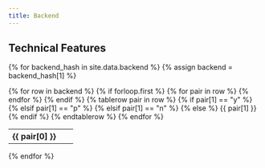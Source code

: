 ```yaml
---
title: Backend
---
```



<!-- { % assign table_name = 'architecture' % }   -->
<!-- { % include csv-table.html % } -->


<!-- include csv-table.html some_parameter="a value" another_parameter=variable_name -->





<h2>Technical Features</h2>


  {% for backend_hash in site.data.backend %}
  {% assign backend = backend_hash[1] %}
<div clas="table-responsive">
    <table class="table">
    <colgroup>
        <col width="80%" />
        <col width="10%" />
        <col width="10%" />
    </colgroup>
        {% for row in backend %}
        {% if forloop.first %}
        <thread>
            <tr>
                {% for pair in row %}
                <th>{{ pair[0] }}</th>
                {% endfor %}
            </tr>
        </thread>
        {% endif %}
        <tbody>
            {% tablerow pair in row %}
                {% if pair[1] == "y" %}
                <i class="fas fa-check"></i>
                {% elsif pair[1] == "p" %}
                <i class="far fa-clock"></i>
                {% elsif pair[1] == "n" %}
                <i class="far fa-clock"></i>
                {% else %}
                {{ pair[1] }}
                {% endif %}
            {% endtablerow %}
        </tbody>
        {% endfor %}
    </table>
</div>
  {% endfor %}
